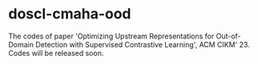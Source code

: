 # doscl-cmaha-ood
The codes of paper 'Optimizing Upstream Representations for Out-of-Domain Detection with Supervised Contrastive Learning', ACM CIKM' 23. 
Codes will be released soon.
